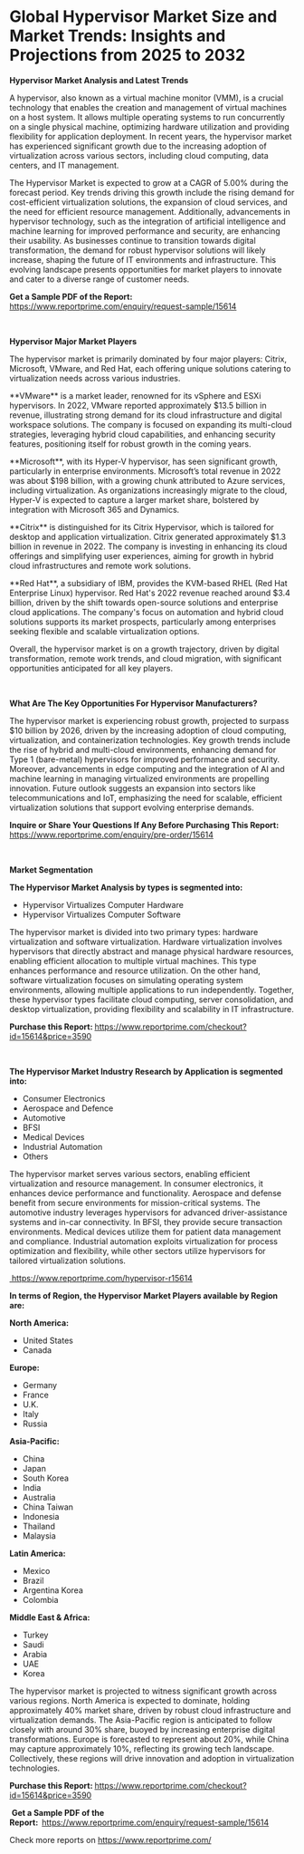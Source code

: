 <p><h1>Global Hypervisor Market Size and Market Trends: Insights and Projections from 2025 to 2032</h1></p><p><strong>Hypervisor Market Analysis and Latest Trends</strong></p>
<p><p>A hypervisor, also known as a virtual machine monitor (VMM), is a crucial technology that enables the creation and management of virtual machines on a host system. It allows multiple operating systems to run concurrently on a single physical machine, optimizing hardware utilization and providing flexibility for application deployment. In recent years, the hypervisor market has experienced significant growth due to the increasing adoption of virtualization across various sectors, including cloud computing, data centers, and IT management.</p><p>The Hypervisor Market is expected to grow at a CAGR of 5.00% during the forecast period. Key trends driving this growth include the rising demand for cost-efficient virtualization solutions, the expansion of cloud services, and the need for efficient resource management. Additionally, advancements in hypervisor technology, such as the integration of artificial intelligence and machine learning for improved performance and security, are enhancing their usability. As businesses continue to transition towards digital transformation, the demand for robust hypervisor solutions will likely increase, shaping the future of IT environments and infrastructure. This evolving landscape presents opportunities for market players to innovate and cater to a diverse range of customer needs.</p></p>
<p><strong>Get a Sample PDF of the Report:&nbsp;</strong> <a href="https://www.reportprime.com/enquiry/request-sample/15614?utm_campaign=3192&utm_medium=2&utm_source=Github&utm_content=ia&utm_term=20032025&utm_id=hypervisor">https://www.reportprime.com/enquiry/request-sample/15614</a></p>
<p>&nbsp;</p>
<p><strong>Hypervisor Major Market Players</strong></p>
<p><p>The hypervisor market is primarily dominated by four major players: Citrix, Microsoft, VMware, and Red Hat, each offering unique solutions catering to virtualization needs across various industries.</p><p>**VMware** is a market leader, renowned for its vSphere and ESXi hypervisors. In 2022, VMware reported approximately $13.5 billion in revenue, illustrating strong demand for its cloud infrastructure and digital workspace solutions. The company is focused on expanding its multi-cloud strategies, leveraging hybrid cloud capabilities, and enhancing security features, positioning itself for robust growth in the coming years.</p><p>**Microsoft**, with its Hyper-V hypervisor, has seen significant growth, particularly in enterprise environments. Microsoft’s total revenue in 2022 was about $198 billion, with a growing chunk attributed to Azure services, including virtualization. As organizations increasingly migrate to the cloud, Hyper-V is expected to capture a larger market share, bolstered by integration with Microsoft 365 and Dynamics.</p><p>**Citrix** is distinguished for its Citrix Hypervisor, which is tailored for desktop and application virtualization. Citrix generated approximately $1.3 billion in revenue in 2022. The company is investing in enhancing its cloud offerings and simplifying user experiences, aiming for growth in hybrid cloud infrastructures and remote work solutions.</p><p>**Red Hat**, a subsidiary of IBM, provides the KVM-based RHEL (Red Hat Enterprise Linux) hypervisor. Red Hat's 2022 revenue reached around $3.4 billion, driven by the shift towards open-source solutions and enterprise cloud applications. The company's focus on automation and hybrid cloud solutions supports its market prospects, particularly among enterprises seeking flexible and scalable virtualization options.</p><p>Overall, the hypervisor market is on a growth trajectory, driven by digital transformation, remote work trends, and cloud migration, with significant opportunities anticipated for all key players.</p></p>
<p>&nbsp;</p>
<p><strong>What Are The Key Opportunities For Hypervisor Manufacturers?</strong></p>
<p><p>The hypervisor market is experiencing robust growth, projected to surpass $10 billion by 2026, driven by the increasing adoption of cloud computing, virtualization, and containerization technologies. Key growth trends include the rise of hybrid and multi-cloud environments, enhancing demand for Type 1 (bare-metal) hypervisors for improved performance and security. Moreover, advancements in edge computing and the integration of AI and machine learning in managing virtualized environments are propelling innovation. Future outlook suggests an expansion into sectors like telecommunications and IoT, emphasizing the need for scalable, efficient virtualization solutions that support evolving enterprise demands.</p></p>
<p><strong>Inquire or Share Your Questions If Any Before Purchasing This Report:</strong> <a href="https://www.reportprime.com/enquiry/pre-order/15614?utm_campaign=3192&utm_medium=2&utm_source=Github&utm_content=ia&utm_term=20032025&utm_id=hypervisor">https://www.reportprime.com/enquiry/pre-order/15614</a></p>
<p>&nbsp;</p>
<p><strong>Market Segmentation</strong></p>
<p><strong>The Hypervisor Market Analysis by types is segmented into:</strong></p>
<p><ul><li>Hypervisor Virtualizes Computer Hardware</li><li>Hypervisor Virtualizes Computer Software</li></ul></p>
<p><p>The hypervisor market is divided into two primary types: hardware virtualization and software virtualization. Hardware virtualization involves hypervisors that directly abstract and manage physical hardware resources, enabling efficient allocation to multiple virtual machines. This type enhances performance and resource utilization. On the other hand, software virtualization focuses on simulating operating system environments, allowing multiple applications to run independently. Together, these hypervisor types facilitate cloud computing, server consolidation, and desktop virtualization, providing flexibility and scalability in IT infrastructure.</p></p>
<p><strong>Purchase this Report:&nbsp;</strong><a href="https://www.reportprime.com/checkout?id=15614&price=3590&utm_campaign=3192&utm_medium=2&utm_source=Github&utm_content=ia&utm_term=20032025&utm_id=hypervisor">https://www.reportprime.com/checkout?id=15614&price=3590</a></p>
<p>&nbsp;</p>
<p><strong>The Hypervisor Market Industry Research by Application is segmented into:</strong></p>
<p><ul><li>Consumer Electronics</li><li>Aerospace and Defence</li><li>Automotive</li><li>BFSI</li><li>Medical Devices</li><li>Industrial Automation</li><li>Others</li></ul></p>
<p><p>The hypervisor market serves various sectors, enabling efficient virtualization and resource management. In consumer electronics, it enhances device performance and functionality. Aerospace and defense benefit from secure environments for mission-critical systems. The automotive industry leverages hypervisors for advanced driver-assistance systems and in-car connectivity. In BFSI, they provide secure transaction environments. Medical devices utilize them for patient data management and compliance. Industrial automation exploits virtualization for process optimization and flexibility, while other sectors utilize hypervisors for tailored virtualization solutions.</p></p>
<p><a href="https://www.reportprime.com/hypervisor-r15614?utm_campaign=3192&utm_medium=2&utm_source=Github&utm_content=ia&utm_term=20032025&utm_id=hypervisor">&nbsp;https://www.reportprime.com/hypervisor-r15614</a></p>
<p><strong>In terms of Region, the Hypervisor Market Players available by Region are:</strong></p>
<p>
    <p> <strong> North America: </strong>
        <ul>
            <li>United States</li>
            <li>Canada</li>
        </ul>
        </p> 
    <p> <strong> Europe: </strong>
        <ul>
            <li>Germany</li>
            <li>France</li>
            <li>U.K.</li>
            <li>Italy</li>
            <li>Russia</li>
        </ul>
        </p> 
    <p> <strong> Asia-Pacific: </strong>
        <ul>
            <li>China</li>
            <li>Japan</li>
            <li>South Korea</li>
            <li>India</li>
            <li>Australia</li>
            <li>China Taiwan</li>
            <li>Indonesia</li>
            <li>Thailand</li>
            <li>Malaysia</li>
        </ul>
        </p> 
    <p> <strong> Latin America: </strong>
        <ul>
            <li>Mexico</li>
            <li>Brazil</li>
            <li>Argentina Korea</li>
            <li>Colombia</li>
        </ul>
        </p> 
    <p> <strong> Middle East & Africa: </strong>
        <ul>
            <li>Turkey</li>
            <li>Saudi</li>
            <li>Arabia</li>
            <li>UAE</li>
            <li>Korea</li>
        </ul>
    </p>
    </p>
<p><p>The hypervisor market is projected to witness significant growth across various regions. North America is expected to dominate, holding approximately 40% market share, driven by robust cloud infrastructure and virtualization demands. The Asia-Pacific region is anticipated to follow closely with around 30% share, buoyed by increasing enterprise digital transformations. Europe is forecasted to represent about 20%, while China may capture approximately 10%, reflecting its growing tech landscape. Collectively, these regions will drive innovation and adoption in virtualization technologies.</p></p>
<p><strong>Purchase this Report: </strong><a href="https://www.reportprime.com/checkout?id=15614&price=3590&utm_campaign=3192&utm_medium=2&utm_source=Github&utm_content=ia&utm_term=20032025&utm_id=hypervisor">https://www.reportprime.com/checkout?id=15614&price=3590</a></p>
<p>&nbsp;<strong>Get a Sample PDF of the Report:&nbsp;&nbsp;</strong><a href="https://www.reportprime.com/enquiry/request-sample/15614?utm_campaign=3192&utm_medium=2&utm_source=Github&utm_content=ia&utm_term=20032025&utm_id=hypervisor">https://www.reportprime.com/enquiry/request-sample/15614</a></p>
<p><strong></strong></p>
<p>Check more reports on <a href="https://www.reportprime.com/?utm_campaign=3192&utm_medium=2&utm_source=Github&utm_content=ia&utm_term=20032025&utm_id=hypervisor">https://www.reportprime.com/</a></p>